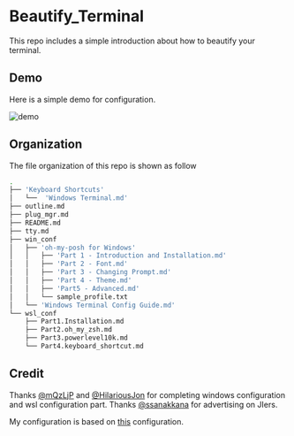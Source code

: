 # Beautify_Terminal

This repo includes a simple introduction about how to beautify your terminal.

## Demo

Here is a simple demo for configuration.

![demo](./pic/demo.jpg)

## Organization

The file organization of this repo is shown as follow

```zsh
.
├── 'Keyboard Shortcuts'
│   └──  'Windows Terminal.md'
├── outline.md
├── plug_mgr.md
├── README.md
├── tty.md
├── win_conf
│   ├── 'oh-my-posh for Windows'
│   │   ├── 'Part 1 - Introduction and Installation.md'
│   │   ├── 'Part 2 - Font.md'
│   │   ├── 'Part 3 - Changing Prompt.md'
│   │   ├── 'Part 4 - Theme.md'
│   │   ├── 'Part5 - Advanced.md'
│   │   └── sample_profile.txt
│   └── 'Windows Terminal Config Guide.md'
└── wsl_conf
    ├── Part1.Installation.md
    ├── Part2.oh_my_zsh.md
    ├── Part3.powerlevel10k.md
    └── Part4.keyboard_shortcut.md
```

## Credit

Thanks [@mQzLjP](https://github.com/mQzLjP) and [@HilariousJon](https://github.com/HilariousJon) for completing windows configuration and wsl configuration part. Thanks [@ssanakkana](https://github.com/ssanakkana) for advertising on JIers.

My configuration is based on [this](https://drasite.com/dotfiles) configuration.

